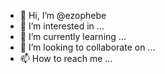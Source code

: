 - 👋 Hi, I’m @ezophebe
- 👀 I’m interested in ...
- 🌱 I’m currently learning ...
- 💞️ I’m looking to collaborate on ...
- 📫 How to reach me ...

<!---
ezophebe/ezophebe is a ✨ special ✨ repository because its `README.md` (this file) appears on your GitHub profile.
You can click the Preview link to take a look at your changes.
--->
